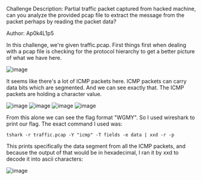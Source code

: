 Challenge Description: Partial traffic packet captured from hacked machine, can you analyze the provided pcap file to extract the message from the packet perhaps by reading the packet data?

Author: Ap0k4L1p5

In this challenge, we're given traffic.pcap. First things first when dealing with a pcap file is checking for the protocol hierarchy to get a better picture of what we have here.

![image](https://github.com/user-attachments/assets/70a2c4a2-65a1-4dc2-8c8c-e40b41ce17d6)

It seems like there's a lot of ICMP packets here. ICMP packets can carry data bits which are segmented. And we can see exactly that. The ICMP packets are holding a character value.

![image](https://github.com/user-attachments/assets/457a66d8-c6ee-4bfc-a919-b33522bedbfa)
![image](https://github.com/user-attachments/assets/2154658b-4bee-4412-8e2e-65d9fc83810e)
![image](https://github.com/user-attachments/assets/8090c85c-7159-4e42-9517-a241731a3270)
![image](https://github.com/user-attachments/assets/73388bb3-094a-4ed7-a599-d3b5abd2f7ca)

From this alone we can see the flag format "WGMY". So I used wireshark to print our flag. The exact command I used was:
```
tshark -r traffic.pcap -Y "icmp" -T fields -e data | xxd -r -p
```
This prints specifically the data segment from all the ICMP packets, and because the output of that would be in hexadecimal, I ran it by xxd to decode it into ascii characters:

![image](https://github.com/user-attachments/assets/44b89bf2-a408-4e56-8091-e89ec04f9eb4)
